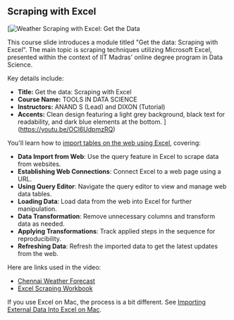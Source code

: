 ## Scraping with Excel

[![Weather Scraping with Excel: Get the Data](https://i.ytimg.com/vi_webp/OCl6UdpmzRQ/sddefault.webp)

This course slide introduces a module titled "Get the data: Scraping with Excel". The main topic is scraping techniques utilizing Microsoft Excel, presented within the context of IIT Madras' online degree program in Data Science.

Key details include:
*   **Title:** Get the data: Scraping with Excel
*   **Course Name:** TOOLS IN DATA SCIENCE
*   **Instructors:** ANAND S (Lead) and DIXON (Tutorial)
*   **Accents:** Clean design featuring a light grey background, black text for readability, and dark blue elements at the bottom.
](https://youtu.be/OCl6UdpmzRQ)

You'll learn how to [import tables on the web using Excel](https://support.microsoft.com/en-au/office/import-data-from-the-web-b13eed81-33fe-410d-9247-1747269c28e4), covering:

- **Data Import from Web**: Use the query feature in Excel to scrape data from websites.
- **Establishing Web Connections**: Connect Excel to a web page using a URL.
- **Using Query Editor**: Navigate the query editor to view and manage web data tables.
- **Loading Data**: Load data from the web into Excel for further manipulation.
- **Data Transformation**: Remove unnecessary columns and transform data as needed.
- **Applying Transformations**: Track applied steps in the sequence for reproducibility.
- **Refreshing Data**: Refresh the imported data to get the latest updates from the web.

Here are links used in the video:

- [Chennai Weather Forecast](https://www.timeanddate.com/weather/india/chennai/ext)
- [Excel Scraping Workbook](https://docs.google.com/spreadsheets/d/1a12ApZMD6CTiKRyO4RuauOO8IdYgACRL/view)

If you use Excel on Mac, the process is a bit different. See [Importing External Data Into Excel on Mac](https://youtu.be/PuqVoVNWF20).
